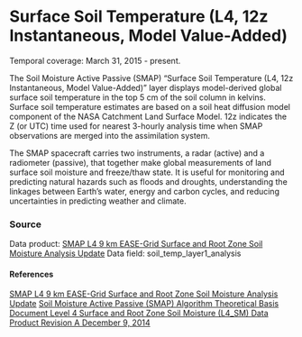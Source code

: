 # Surface Soil Temperature (L4, 12z Instantaneous, Model Value-Added)
Temporal coverage: March 31, 2015 - present.

The Soil Moisture Active Passive (SMAP) “Surface Soil Temperature (L4, 12z Instantaneous, Model Value-Added)” layer displays model-derived global surface soil temperature in the top 5 cm of the soil column in kelvins. Surface soil temperature estimates are based on a soil heat diffusion model component of the NASA Catchment Land Surface Model.  12z indicates the Z (or UTC) time used for nearest 3-hourly analysis time when SMAP observations are merged into the assimilation system.

The SMAP spacecraft carries two instruments, a radar (active) and a radiometer (passive), that together make global measurements of land surface soil moisture and freeze/thaw state. It is useful for monitoring and predicting natural hazards such as floods and droughts, understanding the linkages between Earth’s water, energy and carbon cycles, and reducing uncertainties in predicting weather and climate.

### Source
Data product: [SMAP L4 9 km EASE-Grid Surface and Root Zone Soil Moisture Analysis Update](https://nsidc.org/data/spl4smau/)
Data field: soil_temp_layer1_analysis
#### References
[SMAP L4 9 km EASE-Grid Surface and Root Zone Soil Moisture Analysis Update](https://nsidc.org/data/spl4smau/)
[Soil Moisture Active Passive (SMAP) Algorithm Theoretical Basis Document Level 4 Surface and Root Zone Soil Moisture (L4_SM) Data Product Revision A December 9, 2014](https://nsidc.org/sites/nsidc.org/files/files/272_L4_SM_RevA_web.pdf)
